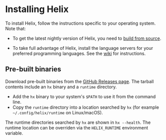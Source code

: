 # Installing Helix

To install Helix, follow the instructions specific to your operating system.
Note that:

- To get the latest nightly version of Helix, you need to
  [build from source](./building-from-source.md).

- To take full advantage of Helix, install the language servers for your
  preferred programming languages. See the
  [wiki](https://github.com/helix-editor/helix/wiki/How-to-install-the-default-language-servers)
  for instructions.

## Pre-built binaries

Download pre-built binaries from the [GitHub Releases page](https://github.com/helix-editor/helix/releases).
The tarball contents include an `hx` binary and a `runtime` directory.

- Add the `hx` binary to your system's `$PATH` to use it from the command line.
- Copy the `runtime` directory into a location searched by `hx` (for example `~/.config/helix/runtime` on Linux/macOS).

The runtime directories searched by `hx` are shown in `hx --health`. The runtime location can be overriden via the `HELIX_RUNTIME` environment variable.

